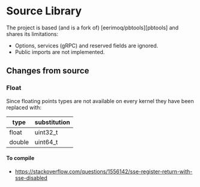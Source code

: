 # Source Library
The project is based (and is a fork of) [eerimoq/pbtools][pbtools] and shares its limitations:

- Options, services (gRPC) and reserved fields are ignored.
- Public imports are not implemented.

## Changes from source

### Float
Since floating points types are not available on every kernel they have been replaced with:

| type   | substitution |
|--------|--------------|
| float  | uint32_t     |
| double | uint64_t     |

#### To compile
- https://stackoverflow.com/questions/1556142/sse-register-return-with-sse-disabled